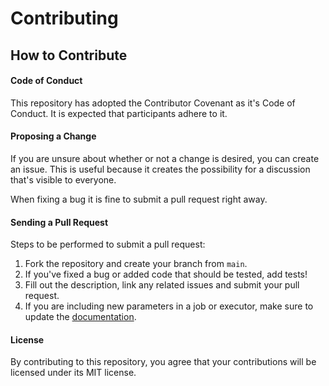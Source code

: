 # Contributing

## How to Contribute

#### Code of Conduct

This repository has adopted the Contributor Covenant as it's Code of Conduct. It is expected that participants adhere to
it.

#### Proposing a Change

If you are unsure about whether or not a change is desired, you can create an issue. This is useful because it creates
the possibility for a discussion that's visible to everyone.

When fixing a bug it is fine to submit a pull request right away.

#### Sending a Pull Request

Steps to be performed to submit a pull request:

1. Fork the repository and create your branch from `main`.
2. If you've fixed a bug or added code that should be tested, add tests!
3. Fill out the description, link any related issues and submit your pull request.
4. If you are including new parameters in a job or executor, make sure to update the [documentation](https://github.com/game-ci/documentation/tree/main/docs/11-circleci).

#### License

By contributing to this repository, you agree that your contributions will be licensed under its MIT license.